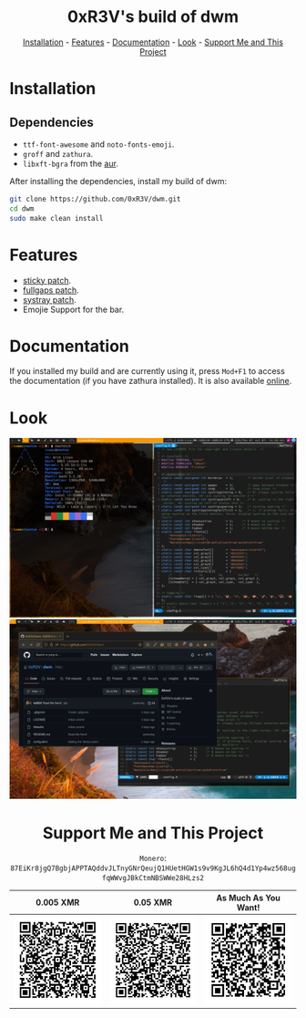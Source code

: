 <div align="center">

# 0xR3V's build of dwm

</div>

<div align="center">
    <a href="https://github.com/0xR3V/dwm#Installation">Installation</a>
    -
    <a href="https://github.com/0xR3V/dwm#Features">Features</a>
    -
    <a href="https://github.com/0xR3V/dwm#Documentation">Documentation</a>
    -
    <a href="https://github.com/0xR3V/dwm#Look">Look</a>
    -
    <a href="https://github.com/0xR3V/dwm#support-me-and-this-project">Support Me and This Project</a>
</div>

# Installation

## Dependencies
- `ttf-font-awesome` and `noto-fonts-emoji`.
- `groff` and `zathura`.
- `libxft-bgra` from the [aur](https://aur.archlinux.org/packages/libxft-bgra).

After installing the dependencies, install my build of dwm:

```sh
git clone https://github.com/0xR3V/dwm.git
cd dwm
sudo make clean install
```

# Features
- [sticky patch](https://dwm.suckless.org/patches/systray/).
- [fullgaps patch](https://dwm.suckless.org/patches/fullgaps/).
- [systray patch](https://dwm.suckless.org/patches/systray/).
- Emojie Support for the bar.

# Documentation
If you installed my build and are currently using it, press `Mod+F1` to access the documentation (if you have zathura installed). It is also available [online](https://raw.githubusercontent.com/0xR3V/screenshots/main/dwm/pdf/docs.pdf).

# Look

<div align="center">
<img src="https://raw.githubusercontent.com/0xR3V/screenshots/main/dwm/example_01.png" alt="The Look of dwm example_01">
<img src="https://raw.githubusercontent.com/0xR3V/screenshots/main/dwm/example_02.png" alt="The Look of dwm example_02">
</div>
<div align="center">

# Support Me and This Project
`Monero`: `87EiKr8jgQ7BgbjAPPTAQddvJLTnyGNrQeujQ1HUetHGW1s9v9KgJL6hQ4d1Yp4wz568ugfqWWvgJBkCtmNBSWWe28HLzs2`



| 0.005 XMR                                                                                                  | 0.05 XMR                                                                                                          | As Much As You Want!                                                                                                              |
| ---------------------------------------------------------------------------------------------------------- | ----------------------------------------------------------------------------------------------------------------- | --------------------------------------------------------------------------------------------------------------------------------- |
| <img src="https://raw.githubusercontent.com/0xR3V/screenshots/main/monero/0.005.png" alt="0.005 QR Code"> | <img title="" src="https://raw.githubusercontent.com/0xR3V/screenshots/main/monero/0.05.png" alt="0.05 QR Code"> | <img title="" src="https://raw.githubusercontent.com/0xR3V/screenshots/main/monero/AMAYW.png" alt="As Much As You Want QR Code"> |

</div>
